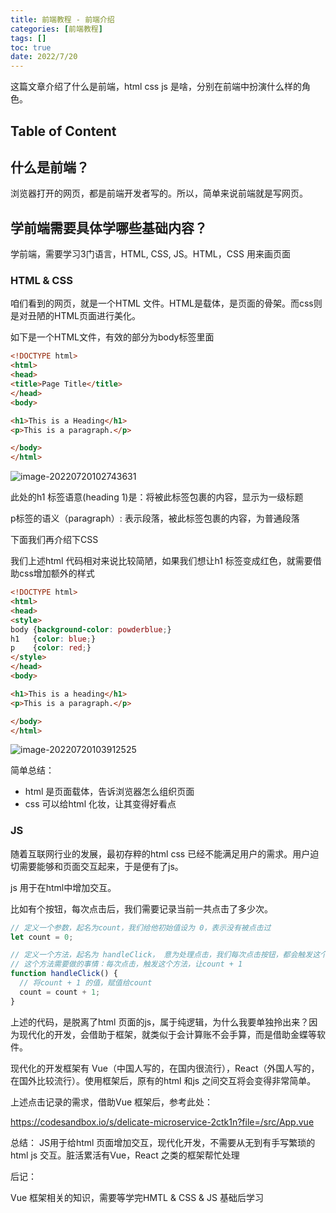 ```yaml
---
title: 前端教程 - 前端介绍
categories: [前端教程]
tags: []
toc: true
date: 2022/7/20
---
```




这篇文章介绍了什么是前端，html css js 是啥，分别在前端中扮演什么样的角色。



<!--more-->



## Table of Content



## 什么是前端？

浏览器打开的网页，都是前端开发者写的。所以，简单来说前端就是写网页。



## 学前端需要具体学哪些基础内容？

学前端，需要学习3门语言，HTML, CSS, JS。HTML，CSS 用来画页面



### HTML & CSS

咱们看到的网页，就是一个HTML 文件。HTML是载体，是页面的骨架。而css则是对丑陋的HTML页面进行美化。

如下是一个HTML文件，有效的部分为body标签里面

```html
<!DOCTYPE html>
<html>
<head>
<title>Page Title</title>
</head>
<body>

<h1>This is a Heading</h1>
<p>This is a paragraph.</p>

</body>
</html>
```

![image-20220720102743631](http://serial.limiaomiao.site:8089/public/uploads/image-20220720102743631.png)



此处的h1 标签语意(heading 1)是：将被此标签包裹的内容，显示为一级标题

p标签的语义（paragraph）: 表示段落，被此标签包裹的内容，为普通段落



下面我们再介绍下CSS

我们上述html 代码相对来说比较简陋，如果我们想让h1 标签变成红色，就需要借助css增加额外的样式



```html
<!DOCTYPE html>
<html>
<head>
<style>
body {background-color: powderblue;}
h1   {color: blue;}
p    {color: red;}
</style>
</head>
<body>

<h1>This is a heading</h1>
<p>This is a paragraph.</p>

</body>
</html>
```

![image-20220720103912525](http://serial.limiaomiao.site:8089/public/uploads/image-20220720103912525.png)



简单总结：

+ html 是页面载体，告诉浏览器怎么组织页面
+ css 可以给html 化妆，让其变得好看点



### JS

随着互联网行业的发展，最初存粹的html css 已经不能满足用户的需求。用户迫切需要能够和页面交互起来，于是便有了js。

js 用于在html中增加交互。

比如有个按钮，每次点击后，我们需要记录当前一共点击了多少次。

```js
// 定义一个参数，起名为count，我们给他初始值设为 0，表示没有被点击过
let count = 0;

// 定义一个方法，起名为 handleClick， 意为处理点击，我们每次点击按钮，都会触发这个方法
// 这个方法需要做的事情：每次点击，触发这个方法，让count + 1
function handleClick() {
  // 将count + 1 的值，赋值给count
  count = count + 1;
}
```



上述的代码，是脱离了html 页面的js，属于纯逻辑，为什么我要单独拎出来？因为现代化的开发，会借助于框架，就类似于会计算账不会手算，而是借助金蝶等软件。



现代化的开发框架有 Vue（中国人写的，在国内很流行），React（外国人写的，在国外比较流行）。使用框架后，原有的html 和js 之间交互将会变得非常简单。





上述点击记录的需求，借助Vue 框架后，参考此处：

https://codesandbox.io/s/delicate-microservice-2ctk1n?file=/src/App.vue

总结： JS用于给html 页面增加交互，现代化开发，不需要从无到有手写繁琐的html js 交互。脏活累活有Vue，React 之类的框架帮忙处理



后记： 

Vue 框架相关的知识，需要等学完HMTL & CSS & JS 基础后学习
